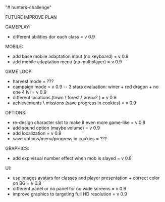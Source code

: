 "# hunters-challenge" 

FUTURE IMPROVE PLAN

GAMEPLAY: 
- different abilities dor each class = v 0.9

MOBILE:
- add base mobile adaptation input (no keyboard) = v 0.9
- add mobile adaptation menu (no multiplayer) = v 0.9

GAME LOOP:
- harvest mode = ???
- campaign mode = v 0.9
-- 3 stars evaluation: winer + red dragon + no one 4 lvl = v 0.9
- different locations (town \ forest \ arena? ) = v 0.9
- achievements \ missions (save progress in cookies) = v 0.9

OPTIONS:
- re-design character slot to make it even more game-like = v 0.8
- add sound option (maybe volume) = v 0.9
- add localization = v 0.9
- save options/menu/progress in cookies = ???

GRAPHICS:
- add exp visual number effect when mob is slayed = v 0.8

UI:
- use images avatars for classes and player presentation + correct color on BG = v 0.8
- different panel or no panel for no wide screens = v 0.9
- improve graphics to targeting full HD resolution = v 0.9